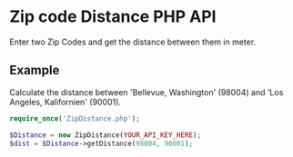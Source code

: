 # Zip code Distance PHP API 

Enter two Zip Codes and get the distance between them in meter. 

## Example
Calculate the distance between 'Bellevue, Washington' (98004) and 'Los Angeles, Kalifornien' (90001).

````PHP
require_once('ZipDistance.php');

$Distance = new ZipDistance(YOUR_API_KEY_HERE);
$dist = $Distance->getDistance(98004, 90001);
